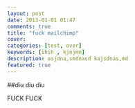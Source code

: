 ```yaml
---
layout: post
date: 2013-01-01 01:47
comments: true
title: "fuck mailchimp"
cover: 
categories: [test, over]
keywords: [ihih , kjnjmn]
description: asjdna,smdnasd kajsdnas,md
featured: true
---
```

##diu diu diu

FUCK FUCK